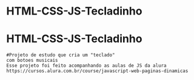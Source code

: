 ﻿# HTML-CSS-JS-Tecladinho
# HTML-CSS-JS-Tecladinho
    #Projeto de estudo que cria um "teclado"
    com botoes musicais
    Esse projeto foi feito acompanhando as aulas de JS da alura 
    https://cursos.alura.com.br/course/javascript-web-paginas-dinamicas
